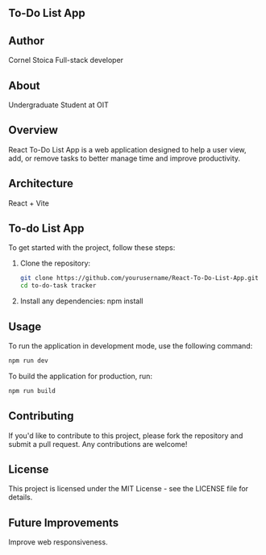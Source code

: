 ## To-Do List App

## Author

Cornel Stoica
Full-stack developer

## About

Undergraduate Student at OIT

## Overview

React To-Do List App is a web application designed to help a user view, add, or remove tasks to better manage time and improve productivity.

## Architecture

React + Vite

## To-do List App

To get started with the project, follow these steps:

1. Clone the repository:
    ```bash
    git clone https://github.com/yourusername/React-To-Do-List-App.git
    cd to-do-task tracker
    ```
2. Install any dependencies:
   npm install

## Usage

To run the application in development mode, use the following command:

```bash
npm run dev
```

To build the application for production, run:

```bash
npm run build
```

## Contributing

If you'd like to contribute to this project, please fork the repository and submit a pull request. Any contributions are welcome!

## License

This project is licensed under the MIT License - see the LICENSE file for details.

## Future Improvements

Improve web responsiveness.
